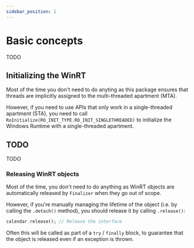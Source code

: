 ```yaml
---
sidebar_position: 1
---
```


# Basic concepts

TODO

## Initializing the WinRT

Most of the time you don't need to do anyting as this package ensures that
threads are implicitly assigned to the multi-threaded apartment (MTA).

However, if you need to use APIs that only work in a single-threaded apartment
(STA), you need to call `RoInitialize(RO_INIT_TYPE.RO_INIT_SINGLETHREADED)` to
initialize the Windows Runtime with a single-threaded apartment.

## TODO

TODO

### Releasing WinRT objects

Most of the time, you don't need to do anything as WinRT objects are
automatically released by `Finalizer` when they go out of scope.

However, if you're manually managing the lifetime of the object (i.e. by
calling the `.detach()` method), you should release it by calling `.release()`:

```dart
calendar.release(); // Release the interface
```

Often this will be called as part of a `try` / `finally` block, to guarantee
that the object is released even if an exception is thrown.
